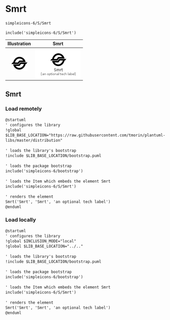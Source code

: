 # Smrt


```text
simpleicons-6/S/Smrt
```

```text
include('simpleicons-6/S/Smrt')
```



| Illustration | Smrt |
| :---: | :---: |
| ![illustration for Illustration](../../simpleicons-6/S/Smrt.png) | ![illustration for Smrt](../../simpleicons-6/S/Smrt.Local.png) |




## Smrt

### Load remotely
```plantuml
@startuml
' configures the library
!global $LIB_BASE_LOCATION="https://raw.githubusercontent.com/tmorin/plantuml-libs/master/distribution"

' loads the library's bootstrap
!include $LIB_BASE_LOCATION/bootstrap.puml

' loads the package bootstrap
include('simpleicons-6/bootstrap')

' loads the Item which embeds the element Smrt
include('simpleicons-6/S/Smrt')

' renders the element
Smrt('Smrt', 'Smrt', 'an optional tech label')
@enduml
```

### Load locally
```plantuml
@startuml
' configures the library
!global $INCLUSION_MODE="local"
!global $LIB_BASE_LOCATION="../.."

' loads the library's bootstrap
!include $LIB_BASE_LOCATION/bootstrap.puml

' loads the package bootstrap
include('simpleicons-6/bootstrap')

' loads the Item which embeds the element Smrt
include('simpleicons-6/S/Smrt')

' renders the element
Smrt('Smrt', 'Smrt', 'an optional tech label')
@enduml
```

